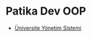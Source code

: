 # Patika Dev OOP
* [Üniversite Yönetim Sistemi](https://github.com/emirhankaya17/patika_oop/blob/main/PRATIK1.md)